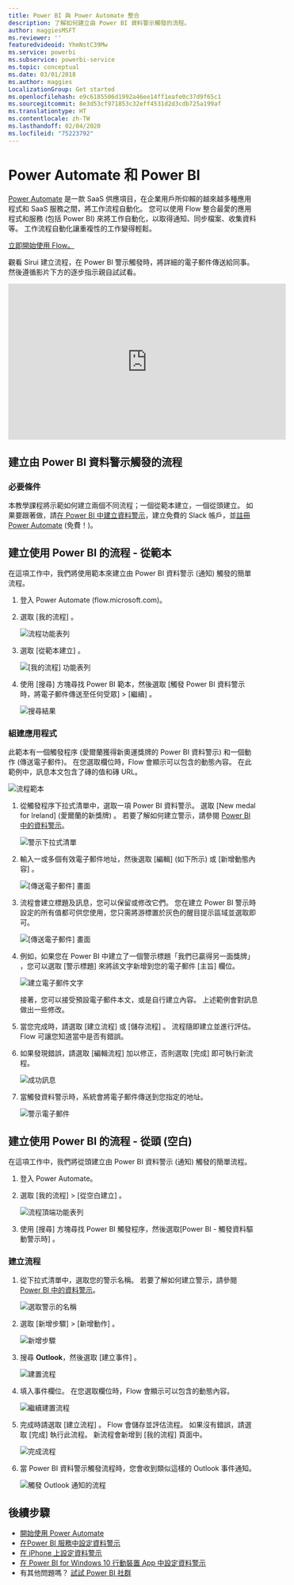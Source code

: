 ```yaml
---
title: Power BI 與 Power Automate 整合
description: 了解如何建立由 Power BI 資料警示觸發的流程。
author: maggiesMSFT
ms.reviewer: ''
featuredvideoid: YhmNstC39Mw
ms.service: powerbi
ms.subservice: powerbi-service
ms.topic: conceptual
ms.date: 03/01/2018
ms.author: maggies
LocalizationGroup: Get started
ms.openlocfilehash: e9c6185506d1992a46ee14ff1eafe0c37d9f65c1
ms.sourcegitcommit: 8e3d53cf971853c32eff4531d2d3cdb725a199af
ms.translationtype: HT
ms.contentlocale: zh-TW
ms.lasthandoff: 02/04/2020
ms.locfileid: "75223792"
---
```

# <a name="power-automate-and-power-bi"></a>Power Automate 和 Power BI

[Power Automate](https://docs.microsoft.com/power-automate/getting-started) 是一款 SaaS 供應項目，在企業用戶所仰賴的越來越多種應用程式和 SaaS 服務之間，將工作流程自動化。 您可以使用 Flow 整合最愛的應用程式和服務 (包括 Power BI) 來將工作自動化，以取得通知、同步檔案、收集資料等。 工作流程自動化讓重複性的工作變得輕鬆。

[立即開始使用 Flow。](https://docs.microsoft.com/power-automate/getting-started)

觀看 Sirui 建立流程，在 Power BI 警示觸發時，將詳細的電子郵件傳送給同事。 然後遵循影片下方的逐步指示親自試試看。

<iframe width="560" height="315" src="https://www.youtube.com/embed/YhmNstC39Mw" frameborder="0" allowfullscreen></iframe>

## <a name="create-a-flow-that-is-triggered-by-a-power-bi-data-alert"></a>建立由 Power BI 資料警示觸發的流程

### <a name="prerequisites"></a>必要條件
本教學課程將示範如何建立兩個不同流程；一個從範本建立，一個從頭建立。 如果要跟著做，請[在 Power BI 中建立資料警示](service-set-data-alerts.md)，建立免費的 Slack 帳戶，並[註冊 Power Automate](https://flow.microsoft.com/#home-signup) (免費！)。

## <a name="create-a-flow-that-uses-power-bi---from-a-template"></a>建立使用 Power BI 的流程 - 從範本
在這項工作中，我們將使用範本來建立由 Power BI 資料警示 (通知) 觸發的簡單流程。

1. 登入 Power Automate (flow.microsoft.com)。
2. 選取 [我的流程]  。
   
   ![流程功能表列](media/service-flow-integration/power-bi-my-flows.png)
3. 選取 [從範本建立]  。
   
    ![[我的流程] 功能表列](media/service-flow-integration/power-bi-template.png)
4. 使用 [搜尋] 方塊尋找 Power BI 範本，然後選取 [觸發 Power BI 資料警示時，將電子郵件傳送至任何受眾] > [繼續]  。
   
    ![搜尋結果](media/service-flow-integration/power-bi-flow-alert.png)


### <a name="build-the-flow"></a>組建應用程式
此範本有一個觸發程序 (愛爾蘭獲得新奧運獎牌的 Power BI 資料警示) 和一個動作 (傳送電子郵件)。 在您選取欄位時，Flow 會顯示可以包含的動態內容。  在此範例中，訊息本文包含了磚的值和磚 URL。

![流程範本](media/service-flow-integration/power-bi-template1.png)

1. 從觸發程序下拉式清單中，選取一項 Power BI 資料警示。 選取 [New medal for Ireland] \(愛爾蘭的新獎牌)  。 若要了解如何建立警示，請參閱 [Power BI 中的資料警示](service-set-data-alerts.md)。
   
   ![警示下拉式清單](media/service-flow-integration/power-bi-trigger-flow.png)
2. 輸入一或多個有效電子郵件地址，然後選取 [編輯]  \(如下所示) 或 [新增動態內容]  。 
   
   ![[傳送電子郵件] 畫面](media/service-flow-integration/power-bi-flow-email.png)

3. 流程會建立標題及訊息，您可以保留或修改它們。 您在建立 Power BI 警示時設定的所有值都可供您使用，您只需將游標置於灰色的醒目提示區域並選取即可。 

   ![[傳送電子郵件] 畫面](media/service-flow-integration/power-bi-flow-email-default.png)

1.  例如，如果您在 Power BI 中建立了一個警示標題「我們已贏得另一面獎牌」  ，您可以選取 [警示標題]  來將該文字新增到您的電子郵件 [主旨] 欄位。

    ![建立電子郵件文字](media/service-flow-integration/power-bi-flow-message.png)

    接著，您可以接受預設電子郵件本文，或是自行建立內容。 上述範例會對訊息做出一些修改。

1. 當您完成時，請選取 [建立流程]  或 [儲存流程]  。  流程隨即建立並進行評估。  Flow 可讓您知道當中是否有錯誤。
2. 如果發現錯誤，請選取 [編輯流程]  加以修正，否則選取 [完成]  即可執行新流程。
   
   ![成功訊息](media/service-flow-integration/power-bi-flow-running.png)
5. 當觸發資料警示時，系統會將電子郵件傳送到您指定的地址。  
   
   ![警示電子郵件](media/service-flow-integration/power-bi-flow-email2.png)

## <a name="create-a-flow-that-uses-power-bi---from-scratch-blank"></a>建立使用 Power BI 的流程 - 從頭 (空白)
在這項工作中，我們將從頭建立由 Power BI 資料警示 (通知) 觸發的簡單流程。

1. 登入 Power Automate。
2. 選取 [我的流程]   > [從空白建立]  。
   
   ![流程頂端功能表列](media/service-flow-integration/power-bi-my-flows.png)
3. 使用 [搜尋] 方塊尋找 Power BI 觸發程序，然後選取[Power BI - 觸發資料驅動警示時]  。

### <a name="build-your-flow"></a>建立流程
1. 從下拉式清單中，選取您的警示名稱。  若要了解如何建立警示，請參閱 [Power BI 中的資料警示](service-set-data-alerts.md)。
   
    ![選取警示的名稱](media/service-flow-integration/power-bi-totalstores2.png)
2. 選取 [新增步驟]   > [新增動作]  。
   
   ![新增步驟](media/service-flow-integration/power-bi-new-step.png)
3. 搜尋 **Outlook**，然後選取 [建立事件]  。
   
   ![建置流程](media/service-flow-integration/power-bi-create-event.png)
4. 填入事件欄位。 在您選取欄位時，Flow 會顯示可以包含的動態內容。
   
   ![繼續建置流程](media/service-flow-integration/power-bi-flow-event.png)
5. 完成時請選取 [建立流程]  。  Flow 會儲存並評估流程。 如果沒有錯誤，請選取 [完成]  執行此流程。  新流程會新增到 [我的流程]  頁面中。
   
   ![完成流程](media/service-flow-integration/power-bi-flow-running.png)
6. 當 Power BI 資料警示觸發流程時，您會收到類似這樣的 Outlook 事件通知。
   
    ![觸發 Outlook 通知的流程](media/service-flow-integration/power-bi-flow-notice.png)

## <a name="next-steps"></a>後續步驟
* [開始使用 Power Automate](https://docs.microsoft.com/power-automate/getting-started/)
* [在Power BI 服務中設定資料警示](service-set-data-alerts.md)
* [在 iPhone 上設定資料警示](consumer/mobile/mobile-set-data-alerts-in-the-mobile-apps.md)
* [在 Power BI for Windows 10 行動裝置 App 中設定資料警示](consumer/mobile/mobile-set-data-alerts-in-the-mobile-apps.md)
* 有其他問題嗎？ [試試 Power BI 社群](https://community.powerbi.com/)

